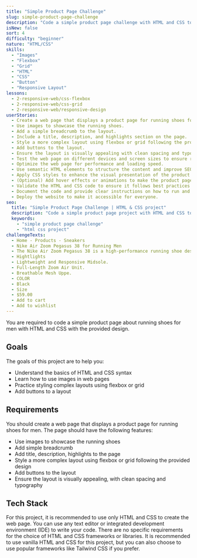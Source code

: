```yaml
---
title: "Simple Product Page Challenge"
slug: simple-product-page-challenge
description: "Code a simple product page challenge with HTML and CSS to practice using images, styling complex layouts with flexbox or grid, and adding buttons to the layout."
isNew: false
sort: 4
difficulty: "beginner"
nature: "HTML/CSS"
skills:
  - "Images"
  - "Flexbox"
  - "Grid"
  - "HTML"
  - "CSS"
  - "Button"
  - "Responsive Layout"
lessons:
  - 2-responsive-web/css-flexbox
  - 2-responsive-web/css-grid
  - 2-responsive-web/responsive-design
userStories:
  - Create a web page that displays a product page for running shoes for men using HTML and CSS.
  - Use images to showcase the running shoes.
  - Add a simple breadcrumb to the layout.
  - Include a title, description, and highlights section on the page.
  - Style a more complex layout using flexbox or grid following the provided design.
  - Add buttons to the layout.
  - Ensure the layout is visually appealing with clean spacing and typography.
  - Test the web page on different devices and screen sizes to ensure responsiveness.
  - Optimize the web page for performance and loading speed.
  - Use semantic HTML elements to structure the content and improve SEO.
  - Apply CSS styles to enhance the visual presentation of the product page.
  - (Optional) Add hover effects or animations to make the product page more interactive.
  - Validate the HTML and CSS code to ensure it follows best practices and standards.
  - Document the code and provide clear instructions on how to run and use the product page.
  - Deploy the website to make it accessible for everyone.
seo:
  title: "Simple Product Page Challenge | HTML & CSS project"
  description: "Code a simple product page project with HTML and CSS to practice using images, styling complex layouts with flexbox or grid, and adding buttons to the layout. This project is perfect for beginners who want to improve their HTML and CSS skills while creating a responsive and visually appealing product page for running shoes. By implementing a product page using images, flexbox or grid, and buttons, you will learn how to create visually appealing and user-friendly web pages."
  keywords:
    - "simple product page challenge"
    - "html css project"
challengeTexts:
  - Home - Products - Sneakers
  - Nike Air Zoom Pegasus 38 for Running Men
  - The Nike Air Zoom Pegasus 38 is a high-performance running shoe designed for speed and agility. With its lightweight and responsive midsole, this shoe provides a smooth ride and excellent cushioning. The Pegasus 38 features a full-length Zoom Air unit for added bounce and a more natural stride. The upper is made of a breathable mesh material with a supportive Flyknit construction for a snug and comfortable fit.
  - Hightlights
  - Lightweight and Responsive Midsole.
  - Full-Length Zoom Air Unit.
  - Breathable Mesh Uppe.
  - COLOR
  - Black
  - Size
  - $59.00
  - Add to cart
  - Add to wishlist
---
```


You are required to code a simple product page about running shoes for men with HTML and CSS with the provided design.

## Goals

The goals of this project are to help you:

- Understand the basics of HTML and CSS syntax
- Learn how to use images in web pages
- Practice styling complex layouts using flexbox or grid
- Add buttons to a layout

## Requirements

You should create a web page that displays a product page for running shoes for men. The page should have the following features:

- Use images to showcase the running shoes
- Add simple breadcrumb
- Add title, description, highlights to the page
- Style a more complex layout using flexbox or grid following the provided design
- Add buttons to the layout
- Ensure the layout is visually appealing, with clean spacing and typography

## Tech Stack

For this project, it is recommended to use only HTML and CSS to create the web page. You can use any text editor or integrated development environment (IDE) to write your code. There are no specific requirements for the choice of HTML and CSS frameworks or libraries. It is recommended to use vanilla HTML and CSS for this project, but you can also choose to use popular frameworks like Tailwind CSS if you prefer.
